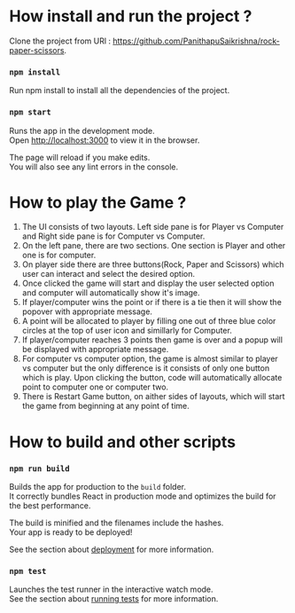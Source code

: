 # How install and run the project ?
Clone the project from URl : https://github.com/PanithapuSaikrishna/rock-paper-scissors.
### `npm install`
Run npm install to install all the dependencies of the project.

### `npm start`

Runs the app in the development mode.\
Open [http://localhost:3000](http://localhost:3000) to view it in the browser.

The page will reload if you make edits.\
You will also see any lint errors in the console.

# How to play the Game ?
1. The UI consists of two layouts. Left side pane is for Player vs Computer and Right side pane is for Computer vs Computer.
2. On the left pane, there are two sections. One section is Player and other one is for computer.
3. On player side there are three buttons(Rock, Paper and Scissors) which user can interact and select the desired option.
4. Once clicked the game will start and display the user selected option and computer will automatically show it's image.
5. If player/computer wins the point or if there is a tie then it will show the popover with appropriate message.
6. A point will be allocated to player by filling one out of three blue color circles at the top of user icon and simillarly for Computer.
7. If player/computer reaches 3 points then game is over and a popup will be displayed with appropriate message.
8. For computer vs computer option, the game is almost similar to player vs computer but the only difference is it consists of only one button which is play. Upon clicking the button, code will automatically allocate point to computer one or computer two.
9. There is Restart Game button, on aither sides of layouts, which will start the game from beginning at any point of time.  

# How to build and other scripts

### `npm run build`

Builds the app for production to the `build` folder.\
It correctly bundles React in production mode and optimizes the build for the best performance.

The build is minified and the filenames include the hashes.\
Your app is ready to be deployed!

See the section about [deployment](https://facebook.github.io/create-react-app/docs/deployment) for more information.

### `npm test`

Launches the test runner in the interactive watch mode.\
See the section about [running tests](https://facebook.github.io/create-react-app/docs/running-tests) for more information.


